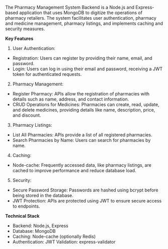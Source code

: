The Pharmacy Management System Backend is a Node.js and Express-based application that uses MongoDB to digitize the operations of pharmacy retailers. 
The system facilitates user authentication, pharmacy and medicine management, pharmacy listings, and implements caching and security measures.

**Key Features**
1. User Authentication:

* Registration: Users can register by providing their name, email, and password.
* Login: Users can log in using their email and password, receiving a JWT token for authenticated requests.

2. Pharmacy Management:

* Register Pharmacy: APIs allow the registration of pharmacies with details such as name, address, and contact information.
* CRUD Operations for Medicines: Pharmacies can create, read, update, and delete medicines, providing details like name, description, price, and discount.

3. Pharmacy Listings:

* List All Pharmacies: APIs provide a list of all registered pharmacies.
* Search Pharmacies by Name: Users can search for pharmacies by name.

4. Caching:

* Node-cache: Frequently accessed data, like pharmacy listings, are cached to improve performance and reduce database load.

5. Security:

* Secure Password Storage: Passwords are hashed using bcrypt before being stored in the database.
* JWT Protection: APIs are protected using JWT to ensure secure access to endpoints.

**Technical Stack**
* Backend: Node.js, Express
* Database: MongoDB
* Caching: Node-cache (optionally Redis)
* Authentication: JWT
Validation: express-validator
